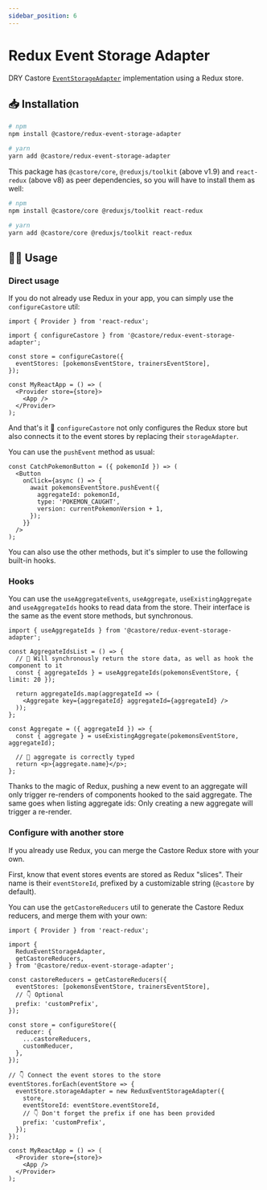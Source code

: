 ```yaml
---
sidebar_position: 6
---
```


# Redux Event Storage Adapter

DRY Castore [`EventStorageAdapter`](../../the-basics/#eventstorageadapter) implementation using a Redux store.

## 📥 Installation

```bash
# npm
npm install @castore/redux-event-storage-adapter

# yarn
yarn add @castore/redux-event-storage-adapter
```

This package has `@castore/core`, `@reduxjs/toolkit` (above v1.9) and `react-redux` (above v8) as peer dependencies, so you will have to install them as well:

```bash
# npm
npm install @castore/core @reduxjs/toolkit react-redux

# yarn
yarn add @castore/core @reduxjs/toolkit react-redux
```

## 👩‍💻 Usage

### Direct usage

If you do not already use Redux in your app, you can simply use the `configureCastore` util:

```tsx
import { Provider } from 'react-redux';

import { configureCastore } from '@castore/redux-event-storage-adapter';

const store = configureCastore({
  eventStores: [pokemonsEventStore, trainersEventStore],
});

const MyReactApp = () => (
  <Provider store={store}>
    <App />
  </Provider>
);
```

And that's it 🙌 `configureCastore` not only configures the Redux store but also connects it to the event stores by replacing their `storageAdapter`.

You can use the `pushEvent` method as usual:

```tsx
const CatchPokemonButton = ({ pokemonId }) => (
  <Button
    onClick={async () => {
      await pokemonsEventStore.pushEvent({
        aggregateId: pokemonId,
        type: 'POKEMON_CAUGHT',
        version: currentPokemonVersion + 1,
      });
    }}
  />
);
```

You can also use the other methods, but it's simpler to use the following built-in hooks.

### Hooks

You can use the `useAggregateEvents`, `useAggregate`, `useExistingAggregate` and `useAggregateIds` hooks to read data from the store. Their interface is the same as the event store methods, but synchronous.

```tsx
import { useAggregateIds } from '@castore/redux-event-storage-adapter';

const AggregateIdsList = () => {
  // 🙌 Will synchronously return the store data, as well as hook the component to it
  const { aggregateIds } = useAggregateIds(pokemonsEventStore, { limit: 20 });

  return aggregateIds.map(aggregateId => (
    <Aggregate key={aggregateId} aggregateId={aggregateId} />
  ));
};

const Aggregate = ({ aggregateId }) => {
  const { aggregate } = useExistingAggregate(pokemonsEventStore, aggregateId);

  // 🙌 aggregate is correctly typed
  return <p>{aggregate.name}</p>;
};
```

Thanks to the magic of Redux, pushing a new event to an aggregate will only trigger re-renders of components hooked to the said aggregate. The same goes when listing aggregate ids: Only creating a new aggregate will trigger a re-render.

### Configure with another store

If you already use Redux, you can merge the Castore Redux store with your own.

First, know that event stores events are stored as Redux "slices". Their name is their `eventStoreId`, prefixed by a customizable string (`@castore` by default).

You can use the `getCastoreReducers` util to generate the Castore Redux reducers, and merge them with your own:

```tsx
import { Provider } from 'react-redux';

import {
  ReduxEventStorageAdapter,
  getCastoreReducers,
} from '@castore/redux-event-storage-adapter';

const castoreReducers = getCastoreReducers({
  eventStores: [pokemonsEventStore, trainersEventStore],
  // 👇 Optional
  prefix: 'customPrefix',
});

const store = configureStore({
  reducer: {
    ...castoreReducers,
    customReducer,
  },
});

// 👇 Connect the event stores to the store
eventStores.forEach(eventStore => {
  eventStore.storageAdapter = new ReduxEventStorageAdapter({
    store,
    eventStoreId: eventStore.eventStoreId,
    // 👇 Don't forget the prefix if one has been provided
    prefix: 'customPrefix',
  });
});

const MyReactApp = () => (
  <Provider store={store}>
    <App />
  </Provider>
);
```
